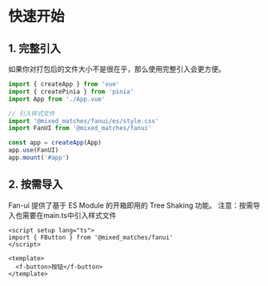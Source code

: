 # 快速开始

## 1. 完整引入​

如果你对打包后的文件大小不是很在乎，那么使用完整引入会更方便。

```typescript
import { createApp } from 'vue'
import { createPinia } from 'pinia'
import App from './App.vue'

// 引入样式文件
import '@mixed_matches/fanui/es/style.css'
import FanUI from '@mixed_matches/fanui'

const app = createApp(App)
app.use(FanUI)
app.mount('#app')
```

## 2. 按需导入

Fan-ui 提供了基于 ES Module 的开箱即用的 Tree Shaking 功能。
注意：按需导入也需要在main.ts中引入样式文件

```vue
<script setup lang="ts">
import { FButton } from '@mixed_matches/fanui'
</script>

<template>
  <f-button>按钮</f-button>
</template>
```
